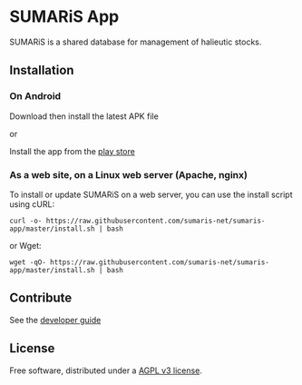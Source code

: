 # SUMARiS App

SUMARiS is a shared database for management of halieutic stocks.


## Installation

### On Android

Download then install the latest APK file

or 

Install the app from the [play store](https://play.google.com/store/apps/details?id=net.sumaris.app) 


### As a web site, on a Linux web server (Apache, nginx)

To install or update SUMARiS on a web server, you can use the install script using cURL:

```
curl -o- https://raw.githubusercontent.com/sumaris-net/sumaris-app/master/install.sh | bash
```

or Wget:

```
wget -qO- https://raw.githubusercontent.com/sumaris-net/sumaris-app/master/install.sh | bash
```

## Contribute

See the [developer guide](./doc/Building_from_sources.md)

## License

Free software, distributed under a [AGPL v3 license](./LICENSE).
